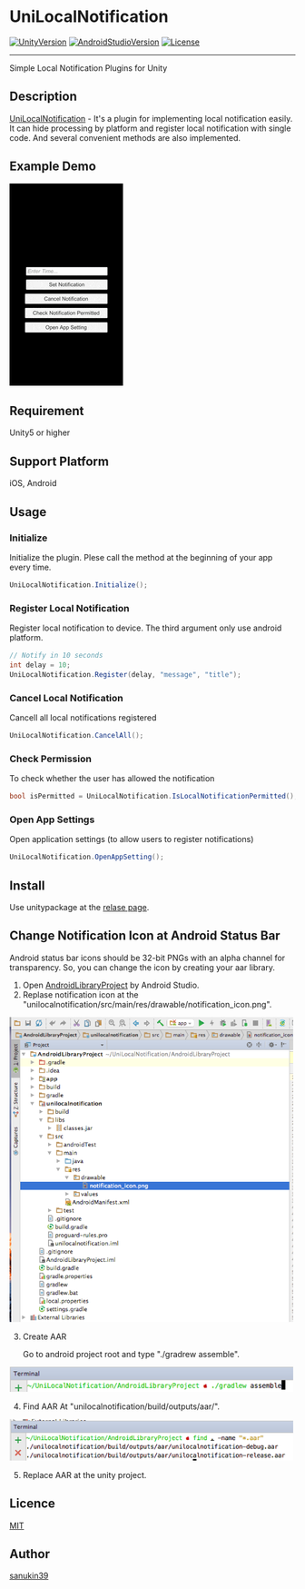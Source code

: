 # UniLocalNotification
[![UnityVersion](https://img.shields.io/badge/Unity-2017.1.0f3-green.svg)](https://unity3d.com/jp/get-unity/download)
[![AndroidStudioVersion](https://img.shields.io/badge/AndroidStudio-2.3.3-brightgreen.svg)](https://developer.android.com/studio/index.html)
[![License](https://img.shields.io/badge/License-MIT-lightgrey.svg)](https://github.com/sanukin39/UniLocalNotification/blob/master/LICENSE)

---

Simple Local Notification Plugins for Unity

## Description
[UniLocalNotification](https://github.com/sanukin39/UniLocalNotification) - It's a plugin for implementing local notification easily. It can hide processing by platform and register local notification with single code. And several convenient methods are also implemented.

## Example Demo
![](./images/ios_sample.gif)

## Requirement
Unity5 or higher

## Support Platform
iOS, Android

## Usage

### Initialize 
Initialize the plugin. Plese call the method at the beginning of your app every time.

```cs
UniLocalNotification.Initialize();
```

### Register Local Notification 
Register local notification to device. The third argument only use android platform.

```cs
// Notify in 10 seconds
int delay = 10;
UniLocalNotification.Register(delay, "message", "title");
```

### Cancel Local Notification
Cancell all local notifications registered

```cs
UniLocalNotification.CancelAll();
```

### Check Permission
To check whether the user has allowed the notification

```cs
bool isPermitted = UniLocalNotification.IsLocalNotificationPermitted();
```

### Open App Settings
Open application settings (to allow users to register notifications)

```cs
UniLocalNotification.OpenAppSetting();
```

## Install
Use unitypackage at the [relase page](https://github.com/sanukin39/UniLocalNotification/releases).

## Change Notification Icon at Android Status Bar
Android status bar icons should be 32-bit PNGs with an alpha channel for transparency. So, you can change the icon by creating your aar library.

1. Open [AndroidLibraryProject](https://github.com/sanukin39/UniLocalNotification/tree/master/AndroidLibraryProject) by Android Studio.
2. Replase notification icon at the "unilocalnotification/src/main/res/drawable/notification_icon.png".

<img src="./images/aar_create_1.png" width="500">

3. Create AAR

    Go to android project root and type "./gradrew assemble".

<img src="./images/aar_create_2.png" width="500">

4. Find AAR At "unilocalnotification/build/outputs/aar/".

<img src="./images/aar_create_3.png" width="500">

5. Replace AAR at the unity project.


## Licence

[MIT](https://github.com/tcnksm/tool/blob/master/LICENCE)

## Author

[sanukin39](https://github.com/sanukin39)
